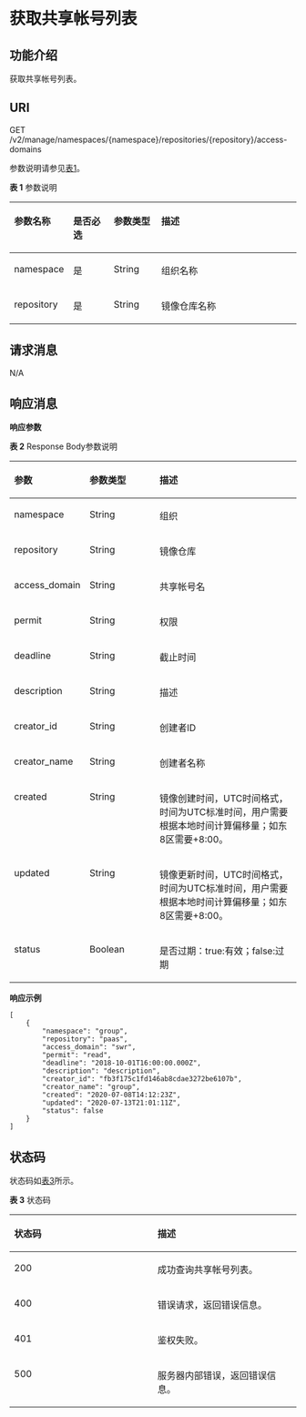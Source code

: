 # 获取共享帐号列表<a name="swr_02_0074"></a>

## 功能介绍<a name="section14905762191056"></a>

获取共享帐号列表。

## URI<a name="section10482810165331"></a>

GET /v2/manage/namespaces/\{namespace\}/repositories/\{repository\}/access-domains

参数说明请参见[表1](#table11843162810214)。

**表 1**  参数说明

<a name="table11843162810214"></a>
<table><thead align="left"><tr id="row20843172818213"><th class="cellrowborder" valign="top" width="18.4%" id="mcps1.2.5.1.1"><p id="p3843528621"><a name="p3843528621"></a><a name="p3843528621"></a>参数名称</p>
</th>
<th class="cellrowborder" valign="top" width="14.469999999999999%" id="mcps1.2.5.1.2"><p id="p198988313226"><a name="p198988313226"></a><a name="p198988313226"></a>是否必选</p>
</th>
<th class="cellrowborder" valign="top" width="16.74%" id="mcps1.2.5.1.3"><p id="p128986316221"><a name="p128986316221"></a><a name="p128986316221"></a>参数类型</p>
</th>
<th class="cellrowborder" valign="top" width="50.39%" id="mcps1.2.5.1.4"><p id="p1584342811211"><a name="p1584342811211"></a><a name="p1584342811211"></a>描述</p>
</th>
</tr>
</thead>
<tbody><tr id="row1084316281925"><td class="cellrowborder" valign="top" width="18.4%" headers="mcps1.2.5.1.1 "><p id="p6843228526"><a name="p6843228526"></a><a name="p6843228526"></a>namespace</p>
</td>
<td class="cellrowborder" valign="top" width="14.469999999999999%" headers="mcps1.2.5.1.2 "><p id="p10898431122213"><a name="p10898431122213"></a><a name="p10898431122213"></a>是</p>
</td>
<td class="cellrowborder" valign="top" width="16.74%" headers="mcps1.2.5.1.3 "><p id="p289883118229"><a name="p289883118229"></a><a name="p289883118229"></a>String</p>
</td>
<td class="cellrowborder" valign="top" width="50.39%" headers="mcps1.2.5.1.4 "><p id="p85037015469"><a name="p85037015469"></a><a name="p85037015469"></a>组织名称</p>
</td>
</tr>
<tr id="row1319321944420"><td class="cellrowborder" valign="top" width="18.4%" headers="mcps1.2.5.1.1 "><p id="p919315194441"><a name="p919315194441"></a><a name="p919315194441"></a>repository</p>
</td>
<td class="cellrowborder" valign="top" width="14.469999999999999%" headers="mcps1.2.5.1.2 "><p id="p98981331172211"><a name="p98981331172211"></a><a name="p98981331172211"></a>是</p>
</td>
<td class="cellrowborder" valign="top" width="16.74%" headers="mcps1.2.5.1.3 "><p id="p1189833112228"><a name="p1189833112228"></a><a name="p1189833112228"></a>String</p>
</td>
<td class="cellrowborder" valign="top" width="50.39%" headers="mcps1.2.5.1.4 "><p id="p13193201924411"><a name="p13193201924411"></a><a name="p13193201924411"></a>镜像仓库名称</p>
</td>
</tr>
</tbody>
</table>

## 请求消息<a name="section3270966102931"></a>

N/A

## 响应消息<a name="section1262713444552"></a>

**响应参数**

**表 2**  Response Body参数说明

<a name="table45446245174724"></a>
<table><thead align="left"><tr id="row1412623174724"><th class="cellrowborder" valign="top" width="23.907609239076095%" id="mcps1.2.4.1.1"><p id="p47313663174724"><a name="p47313663174724"></a><a name="p47313663174724"></a>参数</p>
</th>
<th class="cellrowborder" valign="top" width="24.917508249175082%" id="mcps1.2.4.1.2"><p id="p7201512174724"><a name="p7201512174724"></a><a name="p7201512174724"></a>参数类型</p>
</th>
<th class="cellrowborder" valign="top" width="51.174882511748834%" id="mcps1.2.4.1.3"><p id="p4480706174724"><a name="p4480706174724"></a><a name="p4480706174724"></a>描述</p>
</th>
</tr>
</thead>
<tbody><tr id="row23391130131913"><td class="cellrowborder" valign="top" width="23.907609239076095%" headers="mcps1.2.4.1.1 "><p id="p43401630141910"><a name="p43401630141910"></a><a name="p43401630141910"></a>namespace</p>
</td>
<td class="cellrowborder" valign="top" width="24.917508249175082%" headers="mcps1.2.4.1.2 "><p id="p203401530111912"><a name="p203401530111912"></a><a name="p203401530111912"></a>String</p>
</td>
<td class="cellrowborder" valign="top" width="51.174882511748834%" headers="mcps1.2.4.1.3 "><p id="p20340730191918"><a name="p20340730191918"></a><a name="p20340730191918"></a>组织</p>
</td>
</tr>
<tr id="row697982791918"><td class="cellrowborder" valign="top" width="23.907609239076095%" headers="mcps1.2.4.1.1 "><p id="p10980112717192"><a name="p10980112717192"></a><a name="p10980112717192"></a>repository</p>
</td>
<td class="cellrowborder" valign="top" width="24.917508249175082%" headers="mcps1.2.4.1.2 "><p id="p20980132718193"><a name="p20980132718193"></a><a name="p20980132718193"></a>String</p>
</td>
<td class="cellrowborder" valign="top" width="51.174882511748834%" headers="mcps1.2.4.1.3 "><p id="p14980192714197"><a name="p14980192714197"></a><a name="p14980192714197"></a>镜像仓库</p>
</td>
</tr>
<tr id="row17668249354"><td class="cellrowborder" valign="top" width="23.907609239076095%" headers="mcps1.2.4.1.1 "><p id="p4111525165410"><a name="p4111525165410"></a><a name="p4111525165410"></a>access_domain</p>
</td>
<td class="cellrowborder" valign="top" width="24.917508249175082%" headers="mcps1.2.4.1.2 "><p id="p360215315712"><a name="p360215315712"></a><a name="p360215315712"></a>String</p>
</td>
<td class="cellrowborder" valign="top" width="51.174882511748834%" headers="mcps1.2.4.1.3 "><p id="p206025311878"><a name="p206025311878"></a><a name="p206025311878"></a>共享帐号名</p>
</td>
</tr>
<tr id="row176816213207"><td class="cellrowborder" valign="top" width="23.907609239076095%" headers="mcps1.2.4.1.1 "><p id="p1568212212204"><a name="p1568212212204"></a><a name="p1568212212204"></a>permit</p>
</td>
<td class="cellrowborder" valign="top" width="24.917508249175082%" headers="mcps1.2.4.1.2 "><p id="p1568252172015"><a name="p1568252172015"></a><a name="p1568252172015"></a>String</p>
</td>
<td class="cellrowborder" valign="top" width="51.174882511748834%" headers="mcps1.2.4.1.3 "><p id="p1968202192013"><a name="p1968202192013"></a><a name="p1968202192013"></a>权限</p>
</td>
</tr>
<tr id="row411720412429"><td class="cellrowborder" valign="top" width="23.907609239076095%" headers="mcps1.2.4.1.1 "><p id="p820345065419"><a name="p820345065419"></a><a name="p820345065419"></a>deadline</p>
</td>
<td class="cellrowborder" valign="top" width="24.917508249175082%" headers="mcps1.2.4.1.2 "><p id="p103631149164219"><a name="p103631149164219"></a><a name="p103631149164219"></a>String</p>
</td>
<td class="cellrowborder" valign="top" width="51.174882511748834%" headers="mcps1.2.4.1.3 "><p id="p33651491427"><a name="p33651491427"></a><a name="p33651491427"></a>截止时间</p>
</td>
</tr>
<tr id="row19747155313423"><td class="cellrowborder" valign="top" width="23.907609239076095%" headers="mcps1.2.4.1.1 "><p id="p9463481556"><a name="p9463481556"></a><a name="p9463481556"></a>description</p>
</td>
<td class="cellrowborder" valign="top" width="24.917508249175082%" headers="mcps1.2.4.1.2 "><p id="p65137412431"><a name="p65137412431"></a><a name="p65137412431"></a>String</p>
</td>
<td class="cellrowborder" valign="top" width="51.174882511748834%" headers="mcps1.2.4.1.3 "><p id="p05141147434"><a name="p05141147434"></a><a name="p05141147434"></a>描述</p>
</td>
</tr>
<tr id="row27392900174724"><td class="cellrowborder" valign="top" width="23.907609239076095%" headers="mcps1.2.4.1.1 "><p id="p18944193920576"><a name="p18944193920576"></a><a name="p18944193920576"></a>creator_id</p>
</td>
<td class="cellrowborder" valign="top" width="24.917508249175082%" headers="mcps1.2.4.1.2 "><p id="p460211311279"><a name="p460211311279"></a><a name="p460211311279"></a>String</p>
</td>
<td class="cellrowborder" valign="top" width="51.174882511748834%" headers="mcps1.2.4.1.3 "><p id="p368285415720"><a name="p368285415720"></a><a name="p368285415720"></a>创建者ID</p>
</td>
</tr>
<tr id="row12917712114013"><td class="cellrowborder" valign="top" width="23.907609239076095%" headers="mcps1.2.4.1.1 "><p id="p15603531879"><a name="p15603531879"></a><a name="p15603531879"></a>creator_name</p>
</td>
<td class="cellrowborder" valign="top" width="24.917508249175082%" headers="mcps1.2.4.1.2 "><p id="p1760318310710"><a name="p1760318310710"></a><a name="p1760318310710"></a>String</p>
</td>
<td class="cellrowborder" valign="top" width="51.174882511748834%" headers="mcps1.2.4.1.3 "><p id="p136038314714"><a name="p136038314714"></a><a name="p136038314714"></a>创建者名称</p>
</td>
</tr>
<tr id="row24091911193911"><td class="cellrowborder" valign="top" width="23.907609239076095%" headers="mcps1.2.4.1.1 "><p id="p13603531378"><a name="p13603531378"></a><a name="p13603531378"></a>created</p>
</td>
<td class="cellrowborder" valign="top" width="24.917508249175082%" headers="mcps1.2.4.1.2 "><p id="p204545431021"><a name="p204545431021"></a><a name="p204545431021"></a>String</p>
</td>
<td class="cellrowborder" valign="top" width="51.174882511748834%" headers="mcps1.2.4.1.3 "><p id="p760315313710"><a name="p760315313710"></a><a name="p760315313710"></a>镜像创建时间，UTC时间格式，时间为UTC标准时间，用户需要根据本地时间计算偏移量；如东8区需要+8:00。</p>
</td>
</tr>
<tr id="row10790853193918"><td class="cellrowborder" valign="top" width="23.907609239076095%" headers="mcps1.2.4.1.1 "><p id="p14603631778"><a name="p14603631778"></a><a name="p14603631778"></a>updated</p>
</td>
<td class="cellrowborder" valign="top" width="24.917508249175082%" headers="mcps1.2.4.1.2 "><p id="p1788465012216"><a name="p1788465012216"></a><a name="p1788465012216"></a>String</p>
</td>
<td class="cellrowborder" valign="top" width="51.174882511748834%" headers="mcps1.2.4.1.3 "><p id="p1360316317716"><a name="p1360316317716"></a><a name="p1360316317716"></a>镜像更新时间，UTC时间格式，时间为UTC标准时间，用户需要根据本地时间计算偏移量；如东8区需要+8:00。</p>
</td>
</tr>
<tr id="row1627112185506"><td class="cellrowborder" valign="top" width="23.907609239076095%" headers="mcps1.2.4.1.1 "><p id="p427119188502"><a name="p427119188502"></a><a name="p427119188502"></a>status</p>
</td>
<td class="cellrowborder" valign="top" width="24.917508249175082%" headers="mcps1.2.4.1.2 "><p id="p142711318125017"><a name="p142711318125017"></a><a name="p142711318125017"></a>Boolean</p>
</td>
<td class="cellrowborder" valign="top" width="51.174882511748834%" headers="mcps1.2.4.1.3 "><p id="p11674184218407"><a name="p11674184218407"></a><a name="p11674184218407"></a>是否过期：true:有效；false:过期</p>
</td>
</tr>
</tbody>
</table>

**响应示例**

```
[
    {
        "namespace": "group",
        "repository": "paas",
        "access_domain": "swr",
        "permit": "read",
        "deadline": "2018-10-01T16:00:00.000Z",
        "description": "description",
        "creator_id": "fb3f175c1fd146ab8cdae3272be6107b",
        "creator_name": "group",
        "created": "2020-07-08T14:12:23Z",
        "updated": "2020-07-13T21:01:11Z",
        "status": false
    }
]
```

## 状态码<a name="section5365169104253"></a>

状态码如[表3](#table1984564864716)所示。

**表 3**  状态码

<a name="table1984564864716"></a>
<table><thead align="left"><tr id="row1984554824718"><th class="cellrowborder" valign="top" width="50%" id="mcps1.2.3.1.1"><p id="p4846548124714"><a name="p4846548124714"></a><a name="p4846548124714"></a>状态码</p>
</th>
<th class="cellrowborder" valign="top" width="50%" id="mcps1.2.3.1.2"><p id="p984612486479"><a name="p984612486479"></a><a name="p984612486479"></a>描述</p>
</th>
</tr>
</thead>
<tbody><tr id="row1484619482477"><td class="cellrowborder" valign="top" width="50%" headers="mcps1.2.3.1.1 "><p id="p88461948154710"><a name="p88461948154710"></a><a name="p88461948154710"></a>200</p>
</td>
<td class="cellrowborder" valign="top" width="50%" headers="mcps1.2.3.1.2 "><p id="p13846748154710"><a name="p13846748154710"></a><a name="p13846748154710"></a>成功查询共享帐号列表。</p>
</td>
</tr>
<tr id="row98468489472"><td class="cellrowborder" valign="top" width="50%" headers="mcps1.2.3.1.1 "><p id="p14846134812476"><a name="p14846134812476"></a><a name="p14846134812476"></a>400</p>
</td>
<td class="cellrowborder" valign="top" width="50%" headers="mcps1.2.3.1.2 "><p id="p08461448114716"><a name="p08461448114716"></a><a name="p08461448114716"></a>错误请求，返回错误信息。</p>
</td>
</tr>
<tr id="row141518196387"><td class="cellrowborder" valign="top" width="50%" headers="mcps1.2.3.1.1 "><p id="p10415101913816"><a name="p10415101913816"></a><a name="p10415101913816"></a>401</p>
</td>
<td class="cellrowborder" valign="top" width="50%" headers="mcps1.2.3.1.2 "><p id="p16415121953810"><a name="p16415121953810"></a><a name="p16415121953810"></a>鉴权失败。</p>
</td>
</tr>
<tr id="row16846248114719"><td class="cellrowborder" valign="top" width="50%" headers="mcps1.2.3.1.1 "><p id="p2846248184714"><a name="p2846248184714"></a><a name="p2846248184714"></a>500</p>
</td>
<td class="cellrowborder" valign="top" width="50%" headers="mcps1.2.3.1.2 "><p id="p5846154810474"><a name="p5846154810474"></a><a name="p5846154810474"></a>服务器内部错误，返回错误信息。</p>
</td>
</tr>
</tbody>
</table>

